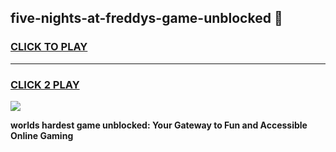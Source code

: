 
## five-nights-at-freddys-game-unblocked 👋
<h3>
<a href="https://premium.freeplayer.one?title=five-nights-at-freddys-game-unblocked&ref=14F">CLICK TO PLAY</a></h3>
<hr>

<h3>
<a href="https://premium.freeplayer.one?title=five-nights-at-freddys-game-unblocked&ref=14F">CLICK 2 PLAY</a>
  
</h3>

<a href="https://premium.freeplayer.one?title=five-nights-at-freddys-game-unblocked&ref=12F/"><img src="https://clearcache.store/games.png"></a>


**worlds hardest game unblocked: Your Gateway to Fun and Accessible Online Gaming**
